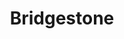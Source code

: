 ---
title: "Bridgestone"
url: /ciudad-autonoma-de-buenos-aires/bridgestone-avenida-san-martin/
shop: Reifen
---